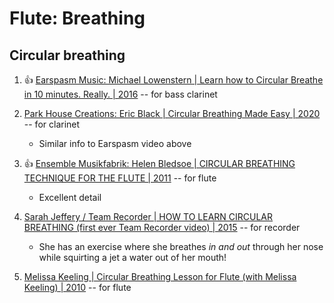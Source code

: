 # Flute: Breathing

## Circular breathing

1. :thumbsup: [Earspasm Music: Michael Lowenstern | Learn how to Circular Breathe in 10 minutes. Really. | 2016](https://www.youtube.com/watch?v=qcyY0tsGm6A) -- for bass clarinet

1. [Park House Creations: Eric Black | Circular Breathing Made Easy | 2020](https://www.youtube.com/watch?v=A7bHi-Q3AZo) -- for clarinet
   - Similar info to Earspasm video above

1. :thumbsup: [Ensemble Musikfabrik: Helen Bledsoe | CIRCULAR BREATHING TECHNIQUE FOR THE FLUTE | 2011](https://www.youtube.com/watch?v=UQyAotWQjZQ) -- for flute
   - Excellent detail

1. [Sarah Jeffery / Team Recorder | HOW TO LEARN CIRCULAR BREATHING (first ever Team Recorder video) | 2015](https://www.youtube.com/watch?v=4ZyEpu5rqX0) -- for recorder
   - She has an exercise where she breathes *in and out* through her nose while squirting a jet a water out of her mouth!

1. [Melissa Keeling | Circular Breathing Lesson for Flute (with Melissa Keeling) | 2010](https://www.youtube.com/watch?v=UtpGyZif-h8) -- for flute

